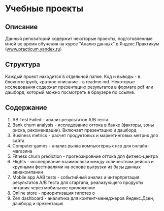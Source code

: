# Учебные проекты

## Описание
Данный репозиторий содержит некоторые проекты, подготовленные мной во время обучения на курсе "Анализ данных" в Яндекс.Практикум (www.practicum.yandex.ru)

## Структура
Каждый проект находится в отдельной папке. Код и выводы - в блокноте ipynb, краткое описание - в readme.md. Некоторые исследования содержат презентацию результатов в формате pdf или дашборд, который можно посмотреть в браузере по ссылке.

## Содержание
1. AB Test Failed - анализ результатов A/B теста
2. Bank churn analysis - исследование оттока в банке (факторы, зоны риска, рекомендации). Включает презентацию и дашборд
3. Business metrics - расчет продуктовых и маркетинговых метрик для сайта
4. Computer games - анализ рынка компьютерных игр для онлайн-магазина
5. Fitness churn prediction - прогнозировние оттока для фитнес-центра
6. Flights - исследование взаимосвязи между количеством рейсов и крупными фестивалями на основе выгрузки из базы данных авиакомпании
7. Mobile app AAB tests - событийный анализ и интерпретация результатов A/B теста для стартапа, реализующего продукты питания через мобильное приложение
8. Online store - приоритизация гипотез о 
9. Zen dashboard - аналитика для контент-менеджеров Яндекс.Дзен, дашборд и презентация

